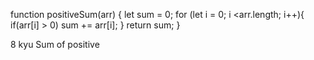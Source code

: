 function positiveSum(arr) {
 let sum = 0;
 for (let i = 0; i <arr.length; i++){
   if(arr[i] > 0) sum += arr[i];
   }
   return sum;
}

8 kyu
Sum of positive
